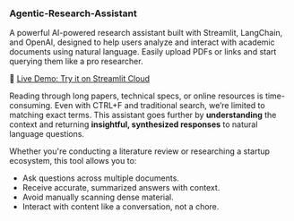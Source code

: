 ### Agentic-Research-Assistant

A powerful AI-powered research assistant built with Streamlit, LangChain, and OpenAI, designed to help users analyze and interact with academic documents using natural language. Easily upload PDFs or links and start querying them like a pro researcher.

🔗 [Live Demo: Try it on Streamlit Cloud](https://wcmzywfoj7mxjdgqgsknfz.streamlit.app/)

Reading through long papers, technical specs, or online resources is time-consuming. Even with CTRL+F and traditional search, we’re limited to matching exact terms. This assistant goes further by **understanding** the context and returning **insightful, synthesized responses** to natural language questions.

Whether you're conducting a literature review or researching a startup ecosystem, this tool allows you to:

- Ask questions across multiple documents.
- Receive accurate, summarized answers with context.
- Avoid manually scanning dense material.
- Interact with content like a conversation, not a chore.
